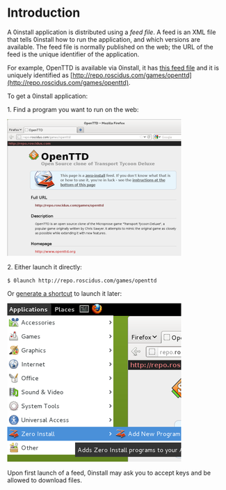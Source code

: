 # Introduction

A 0install application is distributed using a _feed file_. A feed is an XML file that tells 0install how to run the application, and which versions are available. The feed file is normally published on the web; the URL of the feed is the unique identifier of the application.

For example, OpenTTD is available via 0install, it has [this feed file](http://repo.roscidus.com/games/openttd) and it is uniquely identified as [http://repo.roscidus.com/games/openttd](http://repo.roscidus.com/games/openttd).

To get a 0install application:

1\. Find a program you want to run on the web:
    
![](../img/screens/find-url.png)
    
2\. Either launch it directly:
    
```shell
$ 0launch http://repo.roscidus.com/games/openttd
```
    
Or [generate a shortcut](making-shortcuts.md) to launch it later:
    
![](../img/screens/add-url.png)
    
Upon first launch of a feed, 0install may ask you to accept keys and be allowed to download files.
